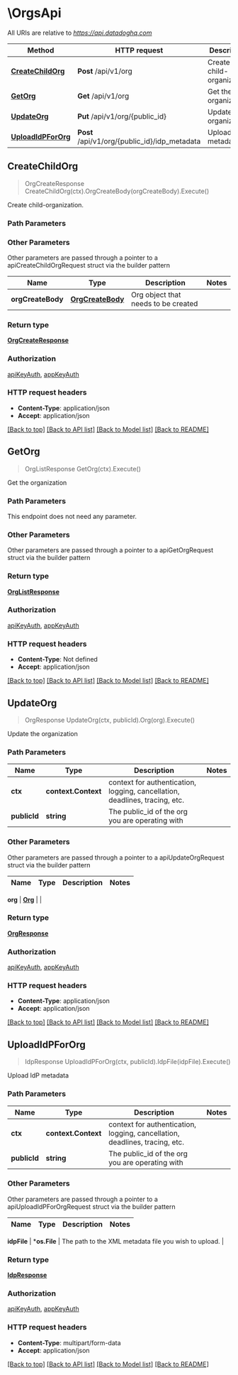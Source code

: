 # \OrgsApi

All URIs are relative to *https://api.datadoghq.com*

Method | HTTP request | Description
------------- | ------------- | -------------
[**CreateChildOrg**](OrgsApi.md#CreateChildOrg) | **Post** /api/v1/org | Create child-organization.
[**GetOrg**](OrgsApi.md#GetOrg) | **Get** /api/v1/org | Get the organization
[**UpdateOrg**](OrgsApi.md#UpdateOrg) | **Put** /api/v1/org/{public_id} | Update the organization
[**UploadIdPForOrg**](OrgsApi.md#UploadIdPForOrg) | **Post** /api/v1/org/{public_id}/idp_metadata | Upload IdP metadata



## CreateChildOrg

> OrgCreateResponse CreateChildOrg(ctx).OrgCreateBody(orgCreateBody).Execute()

Create child-organization.



### Path Parameters



### Other Parameters

Other parameters are passed through a pointer to a apiCreateChildOrgRequest struct via the builder pattern


Name | Type | Description  | Notes
------------- | ------------- | ------------- | -------------
 **orgCreateBody** | [**OrgCreateBody**](OrgCreateBody.md) | Org object that needs to be created | 

### Return type

[**OrgCreateResponse**](OrgCreateResponse.md)

### Authorization

[apiKeyAuth](../README.md#apiKeyAuth), [appKeyAuth](../README.md#appKeyAuth)

### HTTP request headers

- **Content-Type**: application/json
- **Accept**: application/json

[[Back to top]](#) [[Back to API list]](../README.md#documentation-for-api-endpoints)
[[Back to Model list]](../README.md#documentation-for-models)
[[Back to README]](../README.md)


## GetOrg

> OrgListResponse GetOrg(ctx).Execute()

Get the organization



### Path Parameters

This endpoint does not need any parameter.

### Other Parameters

Other parameters are passed through a pointer to a apiGetOrgRequest struct via the builder pattern


### Return type

[**OrgListResponse**](OrgListResponse.md)

### Authorization

[apiKeyAuth](../README.md#apiKeyAuth), [appKeyAuth](../README.md#appKeyAuth)

### HTTP request headers

- **Content-Type**: Not defined
- **Accept**: application/json

[[Back to top]](#) [[Back to API list]](../README.md#documentation-for-api-endpoints)
[[Back to Model list]](../README.md#documentation-for-models)
[[Back to README]](../README.md)


## UpdateOrg

> OrgResponse UpdateOrg(ctx, publicId).Org(org).Execute()

Update the organization



### Path Parameters


Name | Type | Description  | Notes
------------- | ------------- | ------------- | -------------
**ctx** | **context.Context** | context for authentication, logging, cancellation, deadlines, tracing, etc.
**publicId** | **string** | The public_id of the org you are operating with | 

### Other Parameters

Other parameters are passed through a pointer to a apiUpdateOrgRequest struct via the builder pattern


Name | Type | Description  | Notes
------------- | ------------- | ------------- | -------------

 **org** | [**Org**](Org.md) |  | 

### Return type

[**OrgResponse**](OrgResponse.md)

### Authorization

[apiKeyAuth](../README.md#apiKeyAuth), [appKeyAuth](../README.md#appKeyAuth)

### HTTP request headers

- **Content-Type**: application/json
- **Accept**: application/json

[[Back to top]](#) [[Back to API list]](../README.md#documentation-for-api-endpoints)
[[Back to Model list]](../README.md#documentation-for-models)
[[Back to README]](../README.md)


## UploadIdPForOrg

> IdpResponse UploadIdPForOrg(ctx, publicId).IdpFile(idpFile).Execute()

Upload IdP metadata



### Path Parameters


Name | Type | Description  | Notes
------------- | ------------- | ------------- | -------------
**ctx** | **context.Context** | context for authentication, logging, cancellation, deadlines, tracing, etc.
**publicId** | **string** | The public_id of the org you are operating with | 

### Other Parameters

Other parameters are passed through a pointer to a apiUploadIdPForOrgRequest struct via the builder pattern


Name | Type | Description  | Notes
------------- | ------------- | ------------- | -------------

 **idpFile** | ***os.File** | The path to the XML metadata file you wish to upload. | 

### Return type

[**IdpResponse**](IdpResponse.md)

### Authorization

[apiKeyAuth](../README.md#apiKeyAuth), [appKeyAuth](../README.md#appKeyAuth)

### HTTP request headers

- **Content-Type**: multipart/form-data
- **Accept**: application/json

[[Back to top]](#) [[Back to API list]](../README.md#documentation-for-api-endpoints)
[[Back to Model list]](../README.md#documentation-for-models)
[[Back to README]](../README.md)

